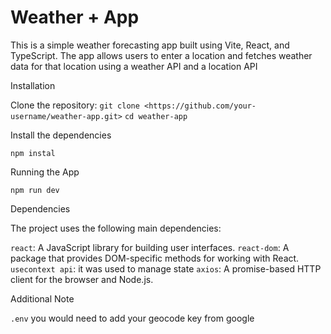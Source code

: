 # Weather + App

This is a simple weather forecasting app built using Vite, React, and TypeScript. The app allows users to enter a location and fetches weather data for that location using a weather API and a location API

Installation

Clone the repository:
`git clone <https://github.com/your-username/weather-app.git>`
`cd weather-app`

Install the dependencies

`npm instal`

Running the App

`npm run dev`

Dependencies

The project uses the following main dependencies:

`react`: A JavaScript library for building user interfaces.
`react-dom`: A package that provides DOM-specific methods for working with React.
`usecontext api`: it was used to manage state 
`axios`: A promise-based HTTP client for the browser and Node.js.

Additional Note

`.env` you would need to add your geocode key from google 